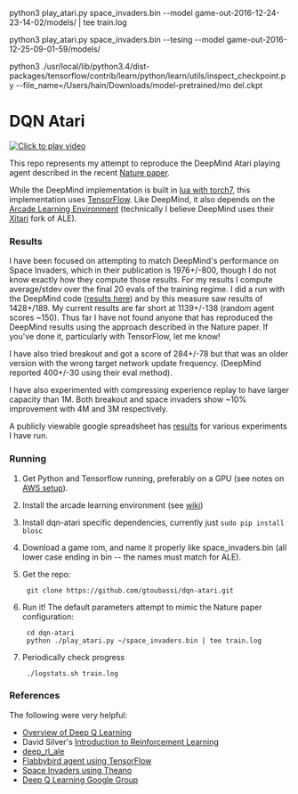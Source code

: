 python3 play_atari.py space_invaders.bin --model game-out-2016-12-24-23-14-02/models/ | tee train.log

python3 play_atari.py space_invaders.bin --tesing --model game-out-2016-12-25-09-01-59/models/

python3 ./usr/local/lib/python3.4/dist-packages/tensorflow/contrib/learn/python/learn/utils/inspect_checkpoint.py --file_name=/Users/hain/Downloads/model-pretrained/mo
del.ckpt

# DQN Atari

[![Click to play video](https://img.youtube.com/vi/DqzSrEuA2Jw/1.jpg)](https://www.youtube.com/watch?v=DqzSrEuA2Jw)

This repo represents my attempt to reproduce the DeepMind Atari playing agent described in the recent [Nature paper](http://home.uchicago.edu/~arij/journalclub/papers/2015_Mnih_et_al.pdf).

While the DeepMind implementation is built in [lua with torch7](https://github.com/kuz/DeepMind-Atari-Deep-Q-Learner), this implementation uses [TensorFlow](http://tensorflow.org).  Like DeepMind, it also depends on the [Arcade Learning Environment](http://www.arcadelearningenvironment.org/) (technically I believe DeepMind uses their [Xitari](https://github.com/deepmind/xitari) fork of ALE).

### Results

I have been focused on attempting to match DeepMind's performance on Space Invaders, which in their publication is 1976+/-800, though I do not know exactly how they compute those results.  For my results I compute average/stdev over the final 20 evals of the training regime.  I did a run with the DeepMind code ([results here](https://docs.google.com/spreadsheets/d/1IKfiD9wQVXtx8q9RJk52x8HtTnqsbeJqa1ioS_bh-k8/edit?usp=sharing)) and by this measure saw results of 1428+/189.  My current results are far short at 1139+/-138 (random agent scores ~150).  Thus far I have not found anyone that has reproduced the DeepMind results using the approach described in the Nature paper.  If you've done it, particularly with TensorFlow, let me know!

I have also tried breakout and got a score of 284+/-78 but that was an older version with the wrong target network update frequency. (DeepMind reported 400+/-30 using their eval method).

I have also experimented with compressing experience replay to have larger capacity than 1M.  Both breakout and space invaders show ~10% improvement with 4M and 3M respectively.

A publicly viewable google spreadsheet has [results](https://docs.google.com/spreadsheets/d/1RZM2qhKQaXaud4S2ILsRVukmiPCjM-xtJTuPRpb96HY/edit#gid=2001383367) for various experiments I have run.

### Running

1. Get Python and Tensorflow running, preferably on a GPU (see notes on [AWS setup](https://github.com/gtoubassi/dqn-atari/wiki/Setting-up-TensorFlow-on-AWS-GPU)).
2. Install the arcade learning environment (see [wiki](https://github.com/gtoubassi/dqn-atari/wiki/Installing-ALE))
3. Install dqn-atari specific dependencies, currently just ``sudo pip install blosc``
4. Download a game rom, and name it properly like space_invaders.bin (all lower case ending in bin -- the names must match for ALE).
5. Get the repo:

        git clone https://github.com/gtoubassi/dqn-atari.git

5. Run it!  The default parameters attempt to mimic the Nature paper configuration:

        cd dqn-atari
	    python ./play_atari.py ~/space_invaders.bin | tee train.log

6. Periodically check progress

        ./logstats.sh train.log

### References

The following were very helpful:

* [Overview of Deep Q Learning](http://www.nervanasys.com/demystifying-deep-reinforcement-learning/)
* David Silver's [Introduction to Reinforcement Learning](https://www.youtube.com/watch?v=2pWv7GOvuf0&list=PL5X3mDkKaJrL42i_jhE4N-p6E2Ol62Ofa)
* [deep_rl_ale](https://github.com/Jabberwockyll/deep_rl_ale)
* [Flabbybird agent using TensorFlow](https://github.com/yenchenlin1994/DeepLearningFlappyBird)
* [Space Invaders using Theano](http://maciejjaskowski.github.io/2016/03/09/space-invaders.html)
* [Deep Q Learning Google Group](https://groups.google.com/forum/#!forum/deep-q-learning)
